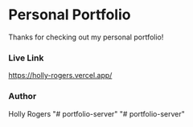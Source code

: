 # Personal Portfolio

Thanks for checking out my personal portfolio!

### Live Link

https://holly-rogers.vercel.app/

### Author

Holly Rogers
"# portfolio-server" 
"# portfolio-server" 
